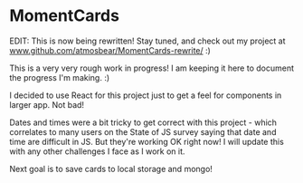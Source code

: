 # MomentCards

EDIT: This is now being rewritten! Stay tuned, and check out my project at www.github.com/atmosbear/MomentCards-rewrite/ :)

This is a very very rough work in progress! I am keeping it here to document the progress I'm making. :)

I decided to use React for this project just to get a feel for components in larger app. Not bad!

Dates and times were a bit tricky to get correct with this project - which correlates to many users on the State of JS survey saying that date and time are difficult in JS. But they're working OK right now! I will update this with any other challenges I face as I work on it.

Next goal is to save cards to local storage and mongo!
